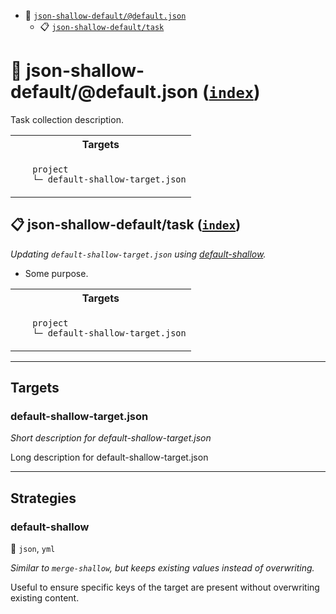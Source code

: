 - <a name="mock-plugin-task-idx-ref-json-shallow-defaultdefaultjson">:open_file_folder:</a> <a href="#mock-plugin-task-ref-json-shallow-defaultdefaultjson">`json-shallow-default/@default.json`</a>
  - <a name="mock-plugin-task-idx-ref-json-shallow-defaulttask">:clipboard:</a> <a href="#mock-plugin-task-ref-json-shallow-defaulttask">`json-shallow-default/task`</a>

# :open_file_folder: <a name="mock-plugin-task-ref-json-shallow-defaultdefaultjson">json-shallow-default/@default.json</a> (<a href="#mock-plugin-task-idx-ref-json-shallow-defaultdefaultjson">`index`</a>)

Task collection description.

<table>
  <tbody>
    <tr>
      <th>Targets</th>
    </tr>
    <tr>
      <td align="left" valign="top">
        <ul>
<code>project</code><br/>
<code>└─&nbsp;<a name="mock-plugin-target-ref-default-shallow-targetjson">default-shallow-target.json</a></code><br/>
        </ul>
      </td>
    </tr>
  </tbody>
</table>

## :clipboard: <a name="mock-plugin-task-ref-json-shallow-defaulttask">json-shallow-default/task</a> (<a href="#mock-plugin-task-idx-ref-json-shallow-defaulttask">`index`</a>)

_Updating `default-shallow-target.json` using <a href="#mock-plugin-strat-ref-default-shallow">default-shallow</a>._

- Some purpose.

<table>
  <tbody>
    <tr>
      <th>Targets</th>
    </tr>
    <tr>
      <td align="left" valign="top">
        <ul>
<code>project</code><br/>
<code>└─&nbsp;<a name="mock-plugin-target-ref-default-shallow-targetjson">default-shallow-target.json</a></code><br/>
        </ul>
      </td>
    </tr>
  </tbody>
</table>

------

## Targets

### <a name="mock-plugin-target-ref-default-shallow-targetjson">default-shallow-target.json</a>  

*Short description for default-shallow-target.json*

Long description for default-shallow-target.json

------

## Strategies

### <a name="mock-plugin-strat-ref-default-shallow">default-shallow</a>  

:small_blue_diamond: `json`, `yml`

*Similar to `merge-shallow`, but keeps existing values instead of overwriting.*

Useful to ensure specific keys of the target are present without overwriting existing content.

